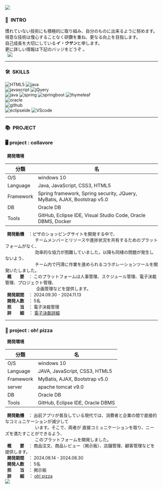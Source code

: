 <img src="https://capsule-render.vercel.app/api?type=waving&color=46B8FF&height=200&section=header&text=LEEWOOSANG'S%20PORTFOLIO&fontSize=40&animation=fadeIn&fontAlign=67&fontAlignY=36" />

<div>
    <h3>👋<strong>&nbsp INTRO</strong></h3>
    慣れていない技術にも積極的に取り組み、自分のものに出来るように努めます。<br>
    得意な技術は慢心することなく研鑽を重ね、更なる向上を目指します。<br>
    自己成長を大切にしている<strong><I>イ・ウサン</I></strong>と申します。<br>
    更に詳しい情報は下記のバッジをどうぞ 。<br>
    <a href="https://four-moonstone-851.notion.site/LEE-WOOSANG-fbccf4267b5d4c0a9ce19db384ceac5f?pvs=4"  target="_blank">
    <img src="https://img.shields.io/badge/ Profile-Notion-<COLOR>"
        style="height : auto; margin-left : 8px; margin-right : 8px;"/>
</a>
</div>
  <hr>
<div>
  <h3>🛠<strong>&nbsp SKILLS</strong></h3>
</div>
<div textalign=center>
    <img alt="HTML5" src="https://img.shields.io/badge/html5-E34F26?style=for-the-badge&logo=html5&logoColor=white">
    <img alt="java" src="https://img.shields.io/badge/css-1572B6?style=for-the-badge&logo=css3&logoColor=white">
     <br>
    <img alt="javascript" src="https://img.shields.io/badge/javascrip-F7DF1E?style=for-the-badge&logo=javascript&logoColor=black">
    <img alt="jQuery" src="https://img.shields.io/badge/jquery-0769AD?style=for-the-badge&logo=jquery&logoColor=white">
     <br>
    <img alt="java" src="https://img.shields.io/badge/java-007396?style=for-the-badge&logo=java&logoColor=white">
    <img alt="spring" src="https://img.shields.io/badge/spring-6DB33F?style=for-the-badge&logo=spring&logoColor=white">
    <img alt="springboot" src="https://img.shields.io/badge/springboot-6DB33F?style=for-the-badge&logo=springboot&logoColor=white">
    <img alt="thymeleaf" src="https://img.shields.io/badge/thymeleaf-005F0F?style=for-the-badge&logo=thymeleaf&logoColor=white">
      <br>
    <img alt="oracle" src="https://img.shields.io/badge/oracle-F80000?style=for-the-badge&logo=oracle&logoColor=white">
     <br>
    <img alt="github" src="https://img.shields.io/badge/github-181717?style=for-the-badge&logo=github&logoColor=white">
     <br>
    <img alt="eclipseide" src="https://img.shields.io/badge/eclipseide-2C2255?style=for-the-badge&logo=eclipseide&logoColor=white">
    <img alt="VScode" src="https://img.shields.io/badge/VSCode-019DF4?style=for-the-badge&logo=VScode&logoColor=white">
</div>
 <hr> 
<h3>📚<strong>&nbsp PROJECT</strong></h3>
<h3>🖥 project : collavore </h3>
<strong>&nbsp&nbsp開発環境</strong>


|     分類  |                  名                 　　  |
|-----------|-------------------------------------------|
| O/S       | windows 10                                |
| Language  | Java, JavaScript, CSS3, HTML5             |
| Framework | Spring framework, Spring security, JQuery, MyBatis, AJAX, Bootstrap v5.0 |
| DB        | Oracle DB                             　　|
| Tools     | GitHub, Eclipse IDE, Visual Studio Code, Oracle DBMS, Docker  |

 <p></p>  
 <strong>&nbsp&nbsp開発動機</strong>　：ピザのショッピングサイトを開発する中で、 <br>&nbsp&nbsp&nbsp&nbsp&nbsp&nbsp&nbsp&nbsp&nbsp&nbsp&nbsp&nbsp&nbsp&nbsp&nbsp&nbsp&nbsp&nbsp&nbsp&nbsp&nbsp&nbsp&nbsp&nbsp
                                        チームメンバーとリソースや進捗状況を共有するためのプラットフォームがなく、<br>&nbsp&nbsp&nbsp&nbsp&nbsp&nbsp&nbsp&nbsp&nbsp&nbsp&nbsp&nbsp&nbsp&nbsp&nbsp&nbsp&nbsp&nbsp&nbsp&nbsp&nbsp&nbsp&nbsp&nbsp
                                        効率的な協力が困難していました。以降も同様の問題が発生しないよう、 <br>&nbsp&nbsp&nbsp&nbsp&nbsp&nbsp&nbsp&nbsp&nbsp&nbsp&nbsp&nbsp&nbsp&nbsp&nbsp&nbsp&nbsp&nbsp&nbsp&nbsp&nbsp&nbsp&nbsp&nbsp
                                        チーム内で円滑に作業を進められるコラボレーションツールを開発いたしました。<br>
 <strong>&nbsp&nbsp概　　要</strong>　：  このプラットフォームは人事管理、スケジュール管理、電子決裁管理、プロジェクト管理、 <br>&nbsp&nbsp&nbsp&nbsp&nbsp&nbsp&nbsp&nbsp&nbsp&nbsp&nbsp&nbsp&nbsp&nbsp&nbsp&nbsp&nbsp&nbsp&nbsp&nbsp&nbsp&nbsp&nbsp&nbsp&nbsp
                                         企画管理などを提供します。<br>
 <strong>&nbsp&nbsp開発期間</strong>　： 2024.09.30 - 2024.11.13<br>
 <strong>&nbsp&nbsp開発人数</strong>　： 5名<br>
 <strong>&nbsp&nbsp担　　当</strong>　： 電子決裁管理</strong><br>
 <strong>&nbsp&nbsp詳　　細</strong>&nbsp&nbsp&nbsp&nbsp： <a href="https://github.com/leewoosang-hub/CollaVore/tree/master">電子決裁詳細</a><br>

<hr>

 <h3>🍕 project : oh! pizza </h3>
 <strong>&nbsp&nbsp開発環境</strong>


|     分類  |                  名                 　　  |
|-----------|-------------------------------------------|
| O/S       | windows 10                                |
| Language  | JAVA, JavaScript, CSS3, HTML5             |
| Framework | MyBatis, AJAX, Bootstrap v5.0             |
| server    | apache tomcat v9.0                        |
| DB        | Oracle DB                                 |
| Tools     | GitHub, Eclipse IDE, Oracle DBMS          |

 <p></p>  
  <strong>&nbsp&nbsp開発動機</strong>　： 出前アプリが普及している現代では、消費者と企業の間で直接的なコミュニケーションが減少して<br>&nbsp&nbsp&nbsp&nbsp&nbsp&nbsp&nbsp&nbsp&nbsp&nbsp&nbsp&nbsp&nbsp&nbsp&nbsp&nbsp&nbsp&nbsp&nbsp&nbsp&nbsp&nbsp&nbsp&nbsp&nbspいます。そこで、両者が 直接コミュニケーションを取り、ニーズを満たすことができるよう、<br>&nbsp&nbsp&nbsp&nbsp&nbsp&nbsp&nbsp&nbsp&nbsp&nbsp&nbsp&nbsp&nbsp&nbsp&nbsp&nbsp&nbsp&nbsp&nbsp&nbsp&nbsp&nbsp&nbsp&nbsp&nbspこのプラットフォームを開発しました。<br>
 <strong>&nbsp&nbsp概　　要</strong>　： 商品注文、商品レビュー（掲示板）、店舗管理、顧客管理などを提供します。 <br>
 <strong>&nbsp&nbsp開発期間</strong>　： 2024.08.14 - 2024.08.30<br>
 <strong>&nbsp&nbsp開発人数</strong>　： 5名<br>
 <strong>&nbsp&nbsp担　　当</strong>　： 掲示板</strong><br>
 <strong>&nbsp&nbsp詳　　細</strong>&nbsp&nbsp&nbsp&nbsp： <a href="https://github.com/leewoosang-hub/ohpizza">oh! pizza</a> <br>

<img src="https://capsule-render.vercel.app/api?type=waving&color=46B8FF&height=200&section=footer&20render&fontSize=90" />
